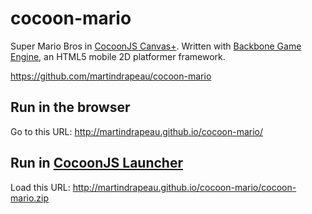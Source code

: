 # cocoon-mario
Super Mario Bros in [CocoonJS Canvas+](http://support.ludei.com/hc/en-us/articles/200767118-Canvas-development-Guide). Written with [Backbone Game Engine](http://martindrapeau.github.io/backbone-game-engine/), an HTML5 mobile 2D platformer framework.

https://github.com/martindrapeau/cocoon-mario

Run in the browser
------------------
Go to this URL:
http://martindrapeau.github.io/cocoon-mario/


Run in [CocoonJS Launcher](http://support.ludei.com/hc/en-us/articles/201048463-CocoonJS-launcher-user-guide)
------------------------

Load this URL:
http://martindrapeau.github.io/cocoon-mario/cocoon-mario.zip





